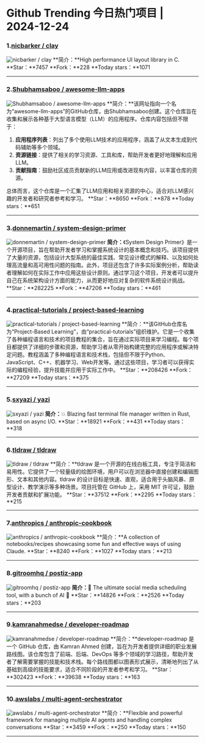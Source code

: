 # Github Trending 今日热门项目 | 2024-12-24
### 1.[nicbarker / clay](https://github.com/nicbarker/clay)

![nicbarker / clay](https://opengraph.githubassets.com/d40f208cf09a4cac0977b743864e25376f295a5a5c55fa7c1164fab1b08daafc/nicbarker/clay)
**简介：**High performance UI layout library in C.
**Star：**7457
**Fork：**228
**Today stars：**1071

---

### 2.[Shubhamsaboo / awesome-llm-apps](https://github.com/Shubhamsaboo/awesome-llm-apps)

![Shubhamsaboo / awesome-llm-apps](https://opengraph.githubassets.com/808162ce72e5f4976fafb56af27cd24448396c3927f15425e6c64a9329eac640/Shubhamsaboo/awesome-llm-apps)
**简介：**该网址指向一个名为“awesome-llm-apps”的GitHub仓库，由Shubhamsaboo创建。这个仓库旨在收集和展示各种基于大型语言模型（LLM）的应用程序。仓库内容包括但不限于：

1. **应用程序列表**：列出了多个使用LLM技术的应用程序，涵盖了从文本生成到代码辅助等多个领域。
2. **资源链接**：提供了相关的学习资源、工具和库，帮助开发者更好地理解和应用LLM。
3. **贡献指南**：鼓励社区成员贡献新的LLM应用或改进现有内容，以丰富仓库的资源。

总体而言，这个仓库是一个汇集了LLM应用和相关资源的中心，适合对LLM感兴趣的开发者和研究者参考和学习。
**Star：**8650
**Fork：**878
**Today stars：**651

---

### 3.[donnemartin / system-design-primer](https://github.com/donnemartin/system-design-primer)

![donnemartin / system-design-primer](https://opengraph.githubassets.com/620ede81635e73852e21908e6a2ae4e5d97dcc42b65568d10a31471311d6020c/donnemartin/system-design-primer)
**简介：**《System Design Primer》是一个开源项目，旨在帮助开发者学习和掌握系统设计的基本概念和技巧。该项目提供了大量的资源，包括设计大型系统的最佳实践、常见设计模式的解释、以及如何处理高流量和高可用性问题的指南。此外，项目还包含了许多实际案例分析，帮助读者理解如何在实际工作中应用这些设计原则。通过学习这个项目，开发者可以提升自己在系统架构设计方面的能力，从而更好地应对复杂的软件系统设计挑战。
**Star：**282225
**Fork：**47206
**Today stars：**461

---

### 4.[practical-tutorials / project-based-learning](https://github.com/practical-tutorials/project-based-learning)

![practical-tutorials / project-based-learning](https://opengraph.githubassets.com/05a8df5e84585a363ae2e836de0fd01974d72aa05b7bd6bba1ed081df389c6ec/practical-tutorials/project-based-learning)
**简介：**该GitHub仓库名为“Project-Based Learning”，由“practical-tutorials”组织维护。它是一个收集了各种编程语言和技术的项目教程的集合，旨在通过实际项目来学习编程。每个项目都提供了详细的步骤和资源，帮助学习者从零开始构建完整的应用程序或解决特定问题。教程涵盖了多种编程语言和技术栈，包括但不限于Python、JavaScript、C++、机器学习、Web开发等。通过这些项目，学习者可以获得实际的编程经验，提升技能并应用于实际工作中。
**Star：**208426
**Fork：**27209
**Today stars：**375

---

### 5.[sxyazi / yazi](https://github.com/sxyazi/yazi)

![sxyazi / yazi](https://repository-images.githubusercontent.com/663900193/c1f495b1-8d69-4dba-a7e3-dbfde3a817f6)
**简介：**💥 Blazing fast terminal file manager written in Rust, based on async I/O.
**Star：**18921
**Fork：**431
**Today stars：**318

---

### 6.[tldraw / tldraw](https://github.com/tldraw/tldraw)

![tldraw / tldraw](https://repository-images.githubusercontent.com/365739812/9394ebf9-44e5-4b31-82f3-5a0179222125)
**简介：**tldraw 是一个开源的在线白板工具，专注于简洁和易用性。它提供了一个轻量级的绘图环境，用户可以在浏览器中直接创建和编辑图形、文本和其他内容。tldraw 的设计目标是快速、直观，适合用于头脑风暴、原型设计、教学演示等多种场景。项目托管在 GitHub 上，采用 MIT 许可证，鼓励开发者贡献和扩展功能。
**Star：**37512
**Fork：**2295
**Today stars：**215

---

### 7.[anthropics / anthropic-cookbook](https://github.com/anthropics/anthropic-cookbook)

![anthropics / anthropic-cookbook](https://opengraph.githubassets.com/b0c9df5ca4b53c948b3bf6615024ffbd2418505c42418827eaaaff1e1fb4cf05/anthropics/anthropic-cookbook)
**简介：**A collection of notebooks/recipes showcasing some fun and effective ways of using Claude.
**Star：**8240
**Fork：**1027
**Today stars：**213

---

### 8.[gitroomhq / postiz-app](https://github.com/gitroomhq/postiz-app)

![gitroomhq / postiz-app](https://repository-images.githubusercontent.com/664013991/8b16b484-683a-4ed9-a132-6d070704cc12)
**简介：**📨 The ultimate social media scheduling tool, with a bunch of AI 🤖
**Star：**14826
**Fork：**2526
**Today stars：**203

---

### 9.[kamranahmedse / developer-roadmap](https://github.com/kamranahmedse/developer-roadmap)

![kamranahmedse / developer-roadmap](https://repository-images.githubusercontent.com/85077558/903a43a1-8332-42bf-af26-e4f055b3ae69)
**简介：**developer-roadmap 是一个 GitHub 仓库，由 Kamran Ahmed 创建，旨在为开发者提供详细的职业发展路线图。该仓库包含了前端、后端、DevOps 等多个领域的学习路径，帮助开发者了解需要掌握的技能和技术栈。每个路线图都以图表形式展示，清晰地列出了从基础到高级的技能要求，适合不同阶段的开发者参考和学习。
**Star：**302423
**Fork：**39638
**Today stars：**163

---

### 10.[awslabs / multi-agent-orchestrator](https://github.com/awslabs/multi-agent-orchestrator)

![awslabs / multi-agent-orchestrator](https://opengraph.githubassets.com/30143cc10741ddad684f11ff5e24b3c427647299d98e614d665f422788cb5dd5/awslabs/multi-agent-orchestrator)
**简介：**Flexible and powerful framework for managing multiple AI agents and handling complex conversations
**Star：**3459
**Fork：**250
**Today stars：**150

---

